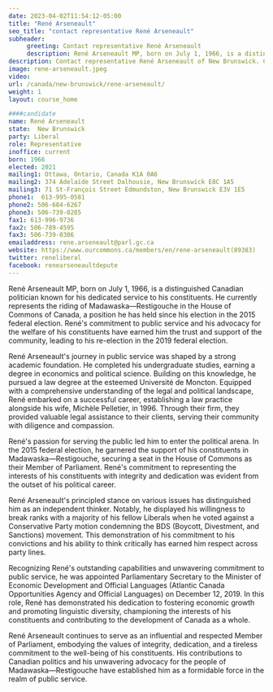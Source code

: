 ```yaml
---
date: 2023-04-02T11:54:12-05:00
title: "René Arseneault"
seo_title: "contact representative René Arseneault"
subheader:
     greeting: Contact representative René Arseneault
     description: René Arseneault MP, born on July 1, 1966, is a distinguished Canadian politician known for his dedicated service to his constituents. He currently represents the riding of Madawaska—Restigouche in the House of Commons of Canada, a position he has held since his election in the 2015 federal election. René's commitment to public service and his advocacy for the welfare of his constituents have earned him the trust and support of the community, leading to his re-election in the 2019 federal election.
description: Contact representative René Arseneault of New Brunswick. Contact information for René Arseneault includes email address, phone number, and mailing address.
image: rene-arseneault.jpeg
video:
url: /canada/new-brunswick/rene-arseneault/
weight: 1
layout: course_home

####candidate
name: René Arseneault
state:	New Brunswick
party: Liberal
role: Representative
inoffice: current
born: 1966
elected: 2021
mailing1: Ottawa, Ontario, Canada K1A 0A6
mailing2: 374 Adelaide Street Dalhousie, New Brunswick E8C 1A5
mailing3: 71 St-François Street Edmundston, New Brunswick E3V 1E5
phone1:  613-995-0581
phone2: 506-684-6267
phone3: 506-739-0285
fax1: 613-996-9736
fax2: 506-789-4595
fax3: 506-739-0306
emailaddress: rene.arseneault@parl.gc.ca
website: https://www.ourcommons.ca/members/en/rene-arseneault(89383)
twitter: reneliberal
facebook: renearseneaultdepute
---
```


René Arseneault MP, born on July 1, 1966, is a distinguished Canadian politician known for his dedicated service to his constituents. He currently represents the riding of Madawaska—Restigouche in the House of Commons of Canada, a position he has held since his election in the 2015 federal election. René's commitment to public service and his advocacy for the welfare of his constituents have earned him the trust and support of the community, leading to his re-election in the 2019 federal election.

René Arseneault's journey in public service was shaped by a strong academic foundation. He completed his undergraduate studies, earning a degree in economics and political science. Building on this knowledge, he pursued a law degree at the esteemed Université de Moncton. Equipped with a comprehensive understanding of the legal and political landscape, René embarked on a successful career, establishing a law practice alongside his wife, Michèle Pelletier, in 1996. Through their firm, they provided valuable legal assistance to their clients, serving their community with diligence and compassion.

René's passion for serving the public led him to enter the political arena. In the 2015 federal election, he garnered the support of his constituents in Madawaska—Restigouche, securing a seat in the House of Commons as their Member of Parliament. René's commitment to representing the interests of his constituents with integrity and dedication was evident from the outset of his political career.

René Arseneault's principled stance on various issues has distinguished him as an independent thinker. Notably, he displayed his willingness to break ranks with a majority of his fellow Liberals when he voted against a Conservative Party motion condemning the BDS (Boycott, Divestment, and Sanctions) movement. This demonstration of his commitment to his convictions and his ability to think critically has earned him respect across party lines.

Recognizing René's outstanding capabilities and unwavering commitment to public service, he was appointed Parliamentary Secretary to the Minister of Economic Development and Official Languages (Atlantic Canada Opportunities Agency and Official Languages) on December 12, 2019. In this role, René has demonstrated his dedication to fostering economic growth and promoting linguistic diversity, championing the interests of his constituents and contributing to the development of Canada as a whole.

René Arseneault continues to serve as an influential and respected Member of Parliament, embodying the values of integrity, dedication, and a tireless commitment to the well-being of his constituents. His contributions to Canadian politics and his unwavering advocacy for the people of Madawaska—Restigouche have established him as a formidable force in the realm of public service.
